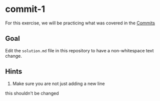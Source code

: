 # commit-1

For this exercise, we will be practicing what was covered in the [Commits](https://git-mastery.github.io/website/docs/commits/)

## Goal

Edit the `solution.md` file in this repository to have a non-whitespace text change.

## Hints

1. Make sure you are not just adding a new line

this shouldn't be changed
